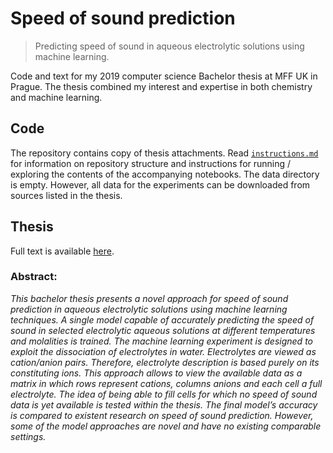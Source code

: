 # Speed of sound prediction

> Predicting speed of sound in aqueous electrolytic solutions using machine learning.

Code and text for my 2019 computer science Bachelor thesis at MFF UK in Prague. The thesis combined my interest and expertise in both chemistry and machine learning.

## Code

The repository contains copy of thesis attachments. Read [`instructions.md`](./instructions.md) for information on repository structure and instructions for running / exploring the contents of the accompanying notebooks. The data directory is empty. However, all data for the experiments can be downloaded from sources listed in the thesis.

## Thesis

Full text is available [here](https://dspace.cuni.cz/handle/20.500.11956/108371).

### Abstract:

<cite>This bachelor thesis presents a novel approach for speed of sound prediction in aqueous electrolytic solutions using machine learning techniques. A single model capable of accurately predicting the speed of sound in selected electrolytic aqueous solutions at different temperatures and molalities is trained. The machine learning experiment is designed to exploit the dissociation of electrolytes in water. Electrolytes are viewed as cation/anion pairs. Therefore, electrolyte description is based purely on its constituting ions. This approach allows to view the available data as a matrix in which rows represent cations, columns anions and each cell a full electrolyte. The idea of being able to fill cells for which no speed of sound data is yet available is tested within the thesis. The final model’s accuracy is compared to existent research on speed of sound prediction. However, some of the model approaches are novel and have no existing comparable settings.</cite>
